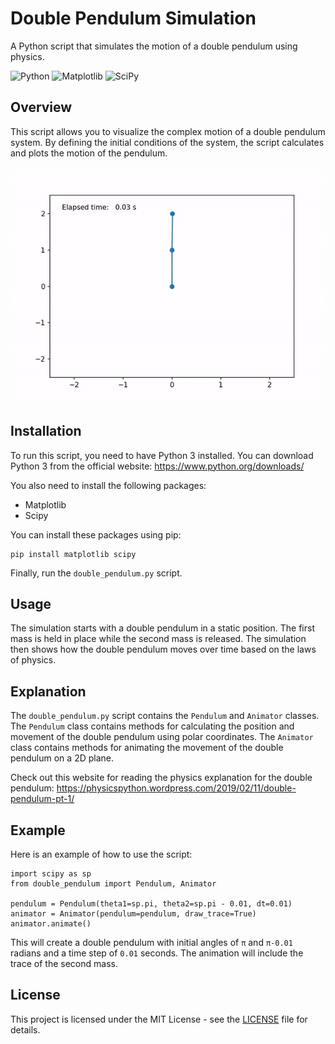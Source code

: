 # Double Pendulum Simulation

A Python script that simulates the motion of a double pendulum using physics.

![Python](https://img.shields.io/badge/python-3670A0?style=for-the-badge&logo=python&logoColor=ffdd54)
![Matplotlib](https://img.shields.io/badge/Matplotlib-%23ffffff.svg?style=for-the-badge&logo=Matplotlib&logoColor=black)
![SciPy](https://img.shields.io/badge/SciPy-%230C55A5.svg?style=for-the-badge&logo=scipy&logoColor=%white)

## Overview

This script allows you to visualize the complex motion of a double pendulum system. By defining the initial conditions of the system, the script calculates and plots the motion of the pendulum.

![Recorded GIF](https://github.com/PolybitRockzz/double-pendulum/blob/main/demo.gif)

## Installation

To run this script, you need to have Python 3 installed. You can download Python 3 from the official website: https://www.python.org/downloads/

You also need to install the following packages:
- Matplotlib
- Scipy

You can install these packages using pip:

```
pip install matplotlib scipy
```

Finally, run the `double_pendulum.py` script.

## Usage

The simulation starts with a double pendulum in a static position. The first mass is held in place while the second mass is released. The simulation then shows how the double pendulum moves over time based on the laws of physics.

## Explanation

The `double_pendulum.py` script contains the `Pendulum` and `Animator` classes. The `Pendulum` class contains methods for calculating the position and movement of the double pendulum using polar coordinates. The `Animator` class contains methods for animating the movement of the double pendulum on a 2D plane.

Check out this website for reading the physics explanation for the double pendulum:
https://physicspython.wordpress.com/2019/02/11/double-pendulum-pt-1/

## Example

Here is an example of how to use the script:

```
import scipy as sp
from double_pendulum import Pendulum, Animator

pendulum = Pendulum(theta1=sp.pi, theta2=sp.pi - 0.01, dt=0.01)
animator = Animator(pendulum=pendulum, draw_trace=True)
animator.animate()
```

This will create a double pendulum with initial angles of `π` and `π-0.01` radians and a time step of `0.01` seconds. The animation will include the trace of the second mass.

## License

This project is licensed under the MIT License - see the [LICENSE](https://github.com/PolybitRockzz/double-pendulum/blob/main/LICENSE) file for details.